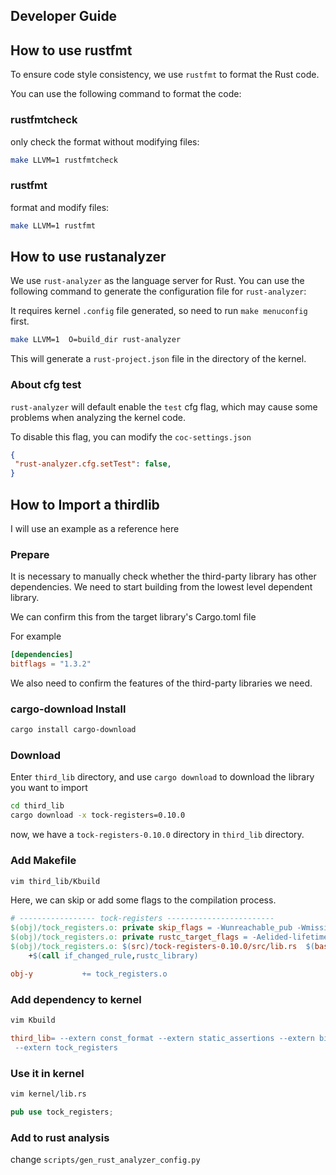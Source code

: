 ## Developer Guide

## How to use rustfmt

To ensure code style consistency, we use `rustfmt` to format the Rust code.

You can use the following command to format the code:


### rustfmtcheck
only check the format without modifying files:

```bash
make LLVM=1 rustfmtcheck
```

### rustfmt
format and modify files:

```bash
make LLVM=1 rustfmt
```

## How to use rustanalyzer

We use `rust-analyzer` as the language server for Rust.
You can use the following command to generate the configuration file for `rust-analyzer`:

It requires kernel `.config` file generated, so need to run `make menuconfig` first.

```bash
make LLVM=1  O=build_dir rust-analyzer
```

This will generate a `rust-project.json` file in the directory of the kernel.

### About cfg test

`rust-analyzer` will default enable the `test` cfg flag, which may cause some
problems when analyzing the kernel code.

To disable this flag, you can modify the `coc-settings.json`

```json
{
 "rust-analyzer.cfg.setTest": false,
}
```

## How to Import a thirdlib

I will use an example as a reference here

### Prepare

It is necessary to manually check whether the third-party library has other
dependencies. We need to start building from the lowest level dependent library.

We can confirm this from the target library's Cargo.toml file

For example
```toml
[dependencies]
bitflags = "1.3.2"
```

We also need to confirm the features of the third-party libraries we need.

### cargo-download Install

```bash
cargo install cargo-download
```

### Download

Enter `third_lib` directory, and use `cargo download` to download the 
library you want to import

```bash
cd third_lib
cargo download -x tock-registers=0.10.0
```
now, we have a `tock-registers-0.10.0` directory in `third_lib` directory.

### Add Makefile

```bash
vim third_lib/Kbuild
```

Here, we can skip or add some flags to the compilation process.

```makefile
# ----------------- tock-registers ------------------------
$(obj)/tock_registers.o: private skip_flags = -Wunreachable_pub -Wmissing_docs
$(obj)/tock_registers.o: private rustc_target_flags = -Aelided-lifetimes-in-paths
$(obj)/tock_registers.o: $(src)/tock-registers-0.10.0/src/lib.rs  $(base_libs) FORCE
	+$(call if_changed_rule,rustc_library)

obj-y 			+= tock_registers.o

```

### Add dependency to kernel

```bash
vim Kbuild
```

```makefile
third_lib= --extern const_format --extern static_assertions --extern bitflags \
 --extern tock_registers
```

### Use it in kernel

```bash
vim kernel/lib.rs
```

```rust
pub use tock_registers;
```

### Add to rust analysis

change `scripts/gen_rust_analyzer_config.py`


